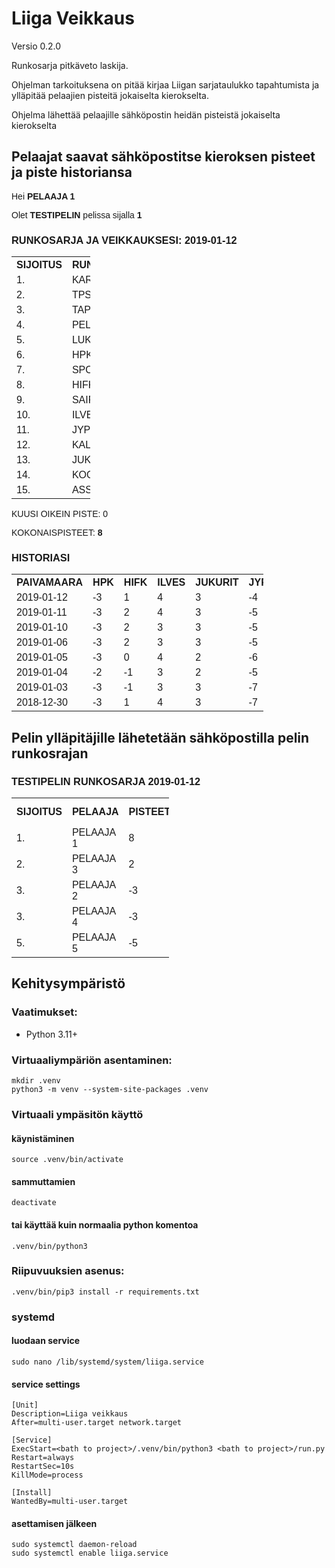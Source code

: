 # Liiga Veikkaus

Versio 0.2.0

Runkosarja pitkäveto laskija.

Ohjelman tarkoituksena on pitää kirjaa Liigan sarjataulukko tapahtumista ja ylläpitää pelaajien pisteitä jokaiselta kierokselta.

Ohjelma lähettää pelaajille sähköpostin heidän pisteistä jokaiselta kierokselta

## Pelaajat saavat sähköpostitse kieroksen  pisteet ja  piste historiansa

<html><head>
<meta http-equiv="Content-Type" content="text/html; charset=iso-8859-1"></head>
<body>
<font face="Arial"><p>Hei <b>PELAAJA 1</b></p>
<p>Olet <b>TESTIPELIN</b> pelissa sijalla <b>1</b></p>
<p> </p>
<h3>RUNKOSARJA JA VEIKKAUKSESI: 2019-01-12</h3><table style="width:25%">
<tr align="left">
<th>SIJOITUS</th>
<th>RUNKOSARJA</th>
<th>VEIKKAUKSESI</th>
<th>PISTEET</th>
</tr>
<tr>
<td>1.</td>
<td>KARPAT</td>
<td>TAPPARA</td>
<td>3</td>
</tr>
<tr>
<td>2.</td>
<td>TPS</td>
<td>KARPAT</td>
<td>4</td>
</tr>
<tr>
<td>3.</td>
<td>TAPPARA</td>
<td>TPS</td>
<td>4</td>
</tr>
<tr>
<td>4.</td>
<td>PELICANS</td>
<td>JYP</td>
<td>-4</td>
</tr>
<tr>
<td>5.</td>
<td>LUKKO</td>
<td>HIFK</td>
<td>1</td>
</tr>
<tr>
<td>6.</td>
<td>HPK</td>
<td>PELICANS</td>
<td>3</td>
</tr>
<tr>
<td>7.</td>
<td>SPORT</td>
<td>LUKKO</td>
<td>2</td>
</tr>
<tr>
<td>8.</td>
<td>HIFK</td>
<td>KOOKOO</td>
<td>-3</td>
</tr>
<tr>
<td>9.</td>
<td>SAIPA</td>
<td>ASSAT</td>
<td>-3</td>
</tr>
<tr>
<td>10.</td>
<td>ILVES</td>
<td>ILVES</td>
<td>4</td>
</tr>
<tr>
<td>11.</td>
<td>JYP</td>
<td>SPORT</td>
<td>-1</td>
</tr>
<tr>
<td>12.</td>
<td>KALPA</td>
<td>HPK</td>
<td>-3</td>
</tr>
<tr>
<td>13.</td>
<td>JUKURIT</td>
<td>JUKURIT</td>
<td>3</td>
</tr>
<tr>
<td>14.</td>
<td>KOOKOO</td>
<td>SAIPA</td>
<td>-2</td>
</tr>
<tr>
<td>15.</td>
<td>ASSAT</td>
<td>KALPA</td>
<td>0</td>
</tr></table>

<p>KUUSI OIKEIN PISTE: 0</p>
<p>KOKONAISPISTEET: <b>8</b></p>
<p> </p>
<h3>HISTORIASI</h3>
<table table="" style="width:80%">
<tr align="left">
<th>PAIVAMAARA</th>
<th>HPK</th>
<th>HIFK</th>
<th>ILVES</th>
<th>JUKURIT</th>
<th>JYP</th>
<th>KALPA</th>
<th>KOOKOO</th>
<th>KARPAT</th>
<th>LUKKO</th>
<th>PELICANS</th>
<th>SAIPA</th>
<th>SPORT</th>
<th>TAPPARA</th>
<th>TPS</th>
<th>ASSAT</th>
<th>KUUSI_OIKEIN</th>
<th>KOKONAISPISTEET</th>
</tr>
<tr>
<td>2019-01-12</td>
<td align:?center?="">-3</td>
<td>1</td>
<td>4</td>
<td>3</td>
<td>-4</td>
<td>0</td>
<td>-3</td>
<td>4</td>
<td>2</td>
<td>3</td>
<td>-2</td>
<td>-1</td>
<td>3</td>
<td>4</td>
<td>-3</td>
<td>0</td>
<td>8</td>
</tr>
<tr>
<td>2019-01-11</td>
<td align:?center?="">-3</td>
<td>2</td>
<td>4</td>
<td>3</td>
<td>-5</td>
<td>-1</td>
<td>-3</td>
<td>4</td>
<td>1</td>
<td>4</td>
<td>-3</td>
<td>1</td>
<td>3</td>
<td>4</td>
<td>-3</td>
<td>0</td>
<td>8</td>
</tr>
<tr>
<td>2019-01-10</td>
<td align:?center?="">-3</td>
<td>2</td>
<td>3</td>
<td>3</td>
<td>-5</td>
<td>-1</td>
<td>-3</td>
<td>4</td>
<td>2</td>
<td>3</td>
<td>-1</td>
<td>0</td>
<td>3</td>
<td>4</td>
<td>-3</td>
<td>0</td>
<td>8</td>
</tr>
<tr>
<td>2019-01-06</td>
<td align:?center?="">-3</td>
<td>2</td>
<td>3</td>
<td>3</td>
<td>-5</td>
<td>-1</td>
<td>-3</td>
<td>4</td>
<td>2</td>
<td>3</td>
<td>-1</td>
<td>0</td>
<td>3</td>
<td>4</td>
<td>-3</td>
<td>0</td>
<td>8</td>
</tr>
<tr>
<td>2019-01-05</td>
<td align:?center?="">-3</td>
<td>0</td>
<td>4</td>
<td>2</td>
<td>-6</td>
<td>-1</td>
<td>-1</td>
<td>4</td>
<td>2</td>
<td>3</td>
<td>-3</td>
<td>-1</td>
<td>3</td>
<td>4</td>
<td>-3</td>
<td>0</td>
<td>4</td>
</tr>
<tr>
<td>2019-01-04</td>
<td align:?center?="">-2</td>
<td>-1</td>
<td>3</td>
<td>2</td>
<td>-5</td>
<td>-1</td>
<td>-2</td>
<td>4</td>
<td>2</td>
<td>3</td>
<td>-3</td>
<td>-2</td>
<td>3</td>
<td>4</td>
<td>-3</td>
<td>0</td>
<td>2</td>
</tr>
<tr>
<td>2019-01-03</td>
<td align:?center?="">-3</td>
<td>-1</td>
<td>3</td>
<td>3</td>
<td>-7</td>
<td>-1</td>
<td>-1</td>
<td>4</td>
<td>1</td>
<td>4</td>
<td>-4</td>
<td>0</td>
<td>3</td>
<td>4</td>
<td>-3</td>
<td>0</td>
<td>2</td>
</tr>
<tr>
<td>2018-12-30</td>
<td align:?center?="">-3</td>
<td>1</td>
<td>4</td>
<td>3</td>
<td>-7</td>
<td>-1</td>
<td>-1</td>
<td>4</td>
<td>0</td>
<td>4</td>
<td>-4</td>
<td>1</td>
<td>2</td>
<td>4</td>
<td>-3</td>
<td>0</td>
<td>4</td>
</tr>
</table>
</font>
</body>
</html>

## Pelin ylläpitäjille lähetetään sähköpostilla pelin runkosrajan

<html>
<head>
<meta http-equiv="Content-Type" content="text/html; charset=us-ascii"></head>
<body>
<font face="Arial"><h3>TESTIPELIN RUNKOSARJA 2019-01-12</h3>
<table style="width:50%">
<tr align="left">
<th>SIJOITUS</th>
<th>PELAAJA</th>
<th>PISTEET</th>
<th>PISTE MUUTOS</th>
</tr>
<tr>
<td>1.</td>
<td>PELAAJA 1</td>
<td>8</td>
<td>&#43;0</td>
</tr>
<tr>
<td>2.</td>
<td>PELAAJA 3</td>
<td>2</td>
<td>-4</td>
</tr>
<tr>
<td>3.</td>
<td>PELAAJA 2</td>
<td>-3</td>
<td>-2</td>
</tr>
<tr>
<td>3.</td>
<td>PELAAJA 4</td>
<td>-3</td>
<td>-4</td>
</tr>
<tr>
<td>5.</td>
<td>PELAAJA 5</td>
<td>-5</td>
<td>-4</td>
</tr>
</table>
<p> </p>
</font>
</body>
</html>


## Kehitysympäristö

### Vaatimukset:
- Python 3.11+

### Virtuaaliympäriön asentaminen:
```
mkdir .venv
python3 -m venv --system-site-packages .venv
```

### Virtuaali ympäsitön käyttö
#### käynistäminen 
```
source .venv/bin/activate
```
#### sammuttamien
```
deactivate
```
#### tai käyttää kuin normaalia python komentoa
```
.venv/bin/python3
```

### Riipuvuuksien asenus:
```
.venv/bin/pip3 install -r requirements.txt
```

### systemd

#### luodaan service
```
sudo nano /lib/systemd/system/liiga.service
```
#### service settings
```
[Unit]
Description=Liiga veikkaus
After=multi-user.target network.target

[Service]
ExecStart=<bath to project>/.venv/bin/python3 <bath to project>/run.py
Restart=always
RestartSec=10s
KillMode=process

[Install]
WantedBy=multi-user.target
```
#### asettamisen jälkeen
```
sudo systemctl daemon-reload
sudo systemctl enable liiga.service
```
